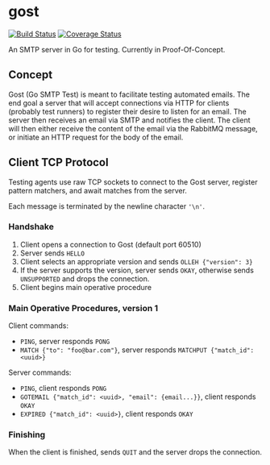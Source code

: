 gost
====

[![Build Status](https://travis-ci.org/robmcl4/gost.svg)](https://travis-ci.org/robmcl4/gost) [![Coverage Status](https://coveralls.io/repos/robmcl4/gost/badge.svg?branch=master&service=github)](https://coveralls.io/github/robmcl4/gost?branch=master)

An SMTP server in Go for testing. Currently in Proof-Of-Concept.

Concept
-------

Gost (Go SMTP Test) is meant to facilitate testing automated emails. The end
goal a server that will accept connections via HTTP for clients (probably test
runners) to register their desire to listen for an email. The server then
receives an email via SMTP and notifies the client. The client will then either
receive the content of the email via the RabbitMQ message, or initiate an HTTP
request for the body of the email.

Client TCP Protocol
-------------------

Testing agents use raw TCP sockets to connect to the Gost server, register
pattern matchers, and await matches from the server.

Each message is terminated by the newline character `'\n'`.

### Handshake

1. Client opens a connection to Gost (default port 60510)
2. Server sends `HELLO`
3. Client selects an appropriate version and sends `OLLEH {"version": 3}`
4. If the server supports the version, server sends `OKAY`, otherwise sends
   `UNSUPPORTED` and drops the connection.
5. Client begins main operative procedure

### Main Operative Procedures, version 1

Client commands:

* `PING`, server responds `PONG`
* `MATCH {"to": "foo@bar.com"}`, server responds `MATCHPUT {"match_id": <uuid>}`

Server commands:

* `PING`, client responds `PONG`
* `GOTEMAIL {"match_id": <uuid>, "email": {email...}}`, client responds `OKAY`
* `EXPIRED {"match_id": <uuid>}`, client responds `OKAY`

### Finishing

When the client is finished, sends `QUIT` and the server
drops the connection.
